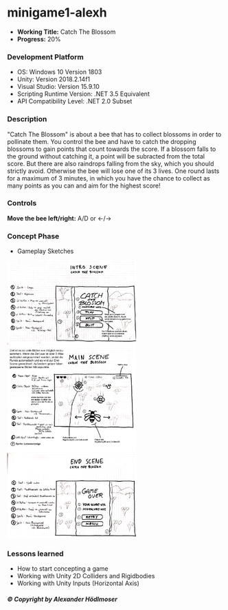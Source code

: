 # minigame1-alexh

* **Working Title:** Catch The Blossom
* **Progress:** 20%

### Development Platform
  * OS: Windows 10 Version 1803
  * Unity: Version 2018.2.14f1
  * Visual Studio: Version 15.9.10
  * Scripting Runtime Version: .NET 3.5 Equivalent
  * API Compatibility Level: .NET 2.0 Subset

### Description 

"Catch The Blossom" is about a bee that has to collect blossoms in order to pollinate them. You control the bee and have to catch the dropping blossoms to gain points that count towards the score. If a blossom falls to the ground without catching it, a point will be subracted from the total score. But there are also raindrops falling from the sky, which you should strictly avoid. Otherwise the bee will lose one of its 3 lives. One round lasts for a maximum of 3 minutes, in which you have the chance to collect as many points as you can and aim for the highest score!

### Controls

**Move the bee left/right:** A/D or ←/→

### Concept Phase

- Gameplay Sketches
<div>
<img src="./Screenshots/ConceptSketch1.jpg" width="300">
</div>
<div>
<img src="./Screenshots/ConceptSketch2.jpg" width="300">
</div>
<div>
<img src="./Screenshots/ConceptSketch3.jpg" width="300">
</div>


### Lessons learned
- How to start concepting a game
- Working with Unity 2D Colliders and Rigidbodies
- Working with Unity Inputs (Horizontal Axis)

##### © Copyright by Alexander Hödlmoser